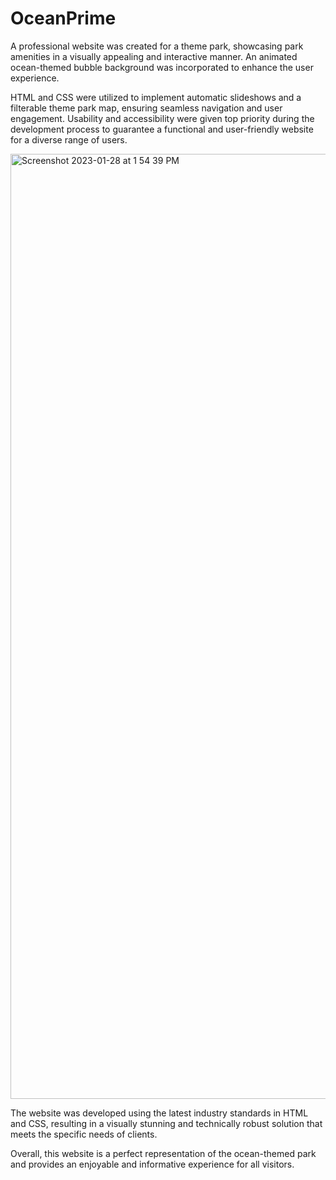 # OceanPrime

A professional website was created for a theme park, showcasing park amenities in a visually appealing and interactive manner. An animated ocean-themed bubble background was incorporated to enhance the user experience.

HTML and CSS were utilized to implement automatic slideshows and a filterable theme park map, ensuring seamless navigation and user engagement. Usability and accessibility were given top priority during the development process to guarantee a functional and user-friendly website for a diverse range of users.

[<img width="1512" alt="Screenshot 2023-01-28 at 1 54 39 PM" src="https://user-images.githubusercontent.com/91372700/215255594-aa9a9b40-3274-4d12-b6ef-aa251910b5a1.png">](https://aishtomer.github.io/OceanPrime/)

The website was developed using the latest industry standards in HTML and CSS, resulting in a visually stunning and technically robust solution that meets the specific needs of clients.

Overall, this website is a perfect representation of the ocean-themed park and provides an enjoyable and informative experience for all visitors.
